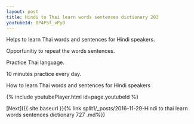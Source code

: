 ```yaml
---
layout: post
title: Hindi to Thai learn words sentences dictionary 283 
youtubeId: 0P4PSf_vPy0
---
```

 
 
Helps to learn Thai words and sentences for Hindi speakers.

Opportunitiy to repeat the words sentences. 

Practice Thai language. 
 
10 minutes practice every day. 
 
How to learn Thai words and sentences for Hindi speakers 
 
{% include youtubePlayer.html id=page.youtubeId %}
 
 
[Next]({{ site.baseurl }}{% link  split1/_posts/2016-11-29-Hindi to thai learn words sentences dictionary 727 .md%})
 
